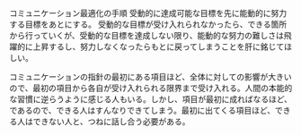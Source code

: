 コミュニケーション最適化の手順
受動的に達成可能な目標を先に能動的に努力する目標をあとにする。
受動的な目標が受け入れられなかったら、できる箇所から行っていくが、受動的な目標を達成しない限り、能動的な努力の難しさは飛躍的に上昇するし、努力しなくなったらもとに戻ってしまうことを肝に銘じてほしい。


コミュニケーションの指針の最初にある項目ほど、全体に対しての影響が大きいので、最初の項目から各自が受け入れられる限界まで受け入れる。人間の本能的な習慣に逆らうように感じる人もいる。しかし、項目が最初に成ればなるほど、であるので、できる人はすんなりできてしまう。最初に出てくる項目ほど、できる人はできない人と、つねに話し合う必要がある。


